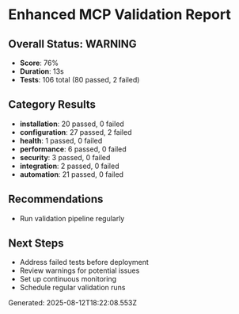 # Enhanced MCP Validation Report

## Overall Status: WARNING
- **Score**: 76%
- **Duration**: 13s
- **Tests**: 106 total (80 passed, 2 failed)

## Category Results
- **installation**: 20 passed, 0 failed
- **configuration**: 27 passed, 2 failed
- **health**: 1 passed, 0 failed
- **performance**: 6 passed, 0 failed
- **security**: 3 passed, 0 failed
- **integration**: 2 passed, 0 failed
- **automation**: 21 passed, 0 failed

## Recommendations
- Run validation pipeline regularly

## Next Steps
- Address failed tests before deployment
- Review warnings for potential issues
- Set up continuous monitoring
- Schedule regular validation runs

Generated: 2025-08-12T18:22:08.553Z

